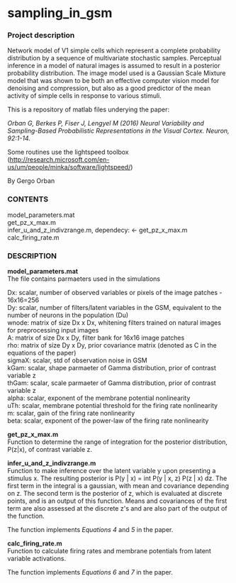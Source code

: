 # sampling_in_gsm
### Project description

Network model of V1 simple cells which represent a complete probability distribution by a sequence of multivariate stochastic samples. Perceptual inference in a model of natural images is assumed to result in a posterior probability distribution. The image model used is a Gaussian Scale Mixture model that was shown to be both an effective computer vision model for denoising and compression, but also as a good predictor of the mean activity of simple cells in response to various stimuli.

This is a repository of matlab files underying the paper:

*Orban G, Berkes P, Fiser J, Lengyel M (2016) Neural Variability and Sampling-Based Probabilistic Representations in the Visual Cortex. Neuron, 92:1-14.*

Some routines use the lightspeed toolbox (http://research.microsoft.com/en-us/um/people/minka/software/lightspeed/)

By Gergo Orban

### CONTENTS

model_parameters.mat  
get_pz_x_max.m  
infer_u_and_z_indivzrange.m,     dependecy: <- get_pz_x_max.m  
calc_firing_rate.m

### DESCRIPTION

**model_parameters.mat**  
The file contains parmaeters used in the simulations

Dx:     scalar, number of observed variables or pixels of the image patches - 16x16=256  
Dy:     scalar, number of filters/latent variables in the GSM, equivalent to the number of neurons in the population (Du)  
wnode:  matrix of size Dx x Dx, whitening filters trained on natural images for preprocessing input images  
A:      matrix of size Dx x Dy, filter bank for 16x16 image patches  
rho:    matrix of size Dy x Dy, prior covariance matrix (denoted as C in the equations of the paper)  
sigmaX: scalar, std of observation noise in GSM  
kGam:   scalar, shape parmaeter of Gamma distribution, prior of contrast variable z  
thGam:  scalar, scale parmaeter of Gamma distribution, prior of contrast variable z  
alpha:  scalar, exponent of the membrane potential nonlinearity  
uTh:    scalar, membrane potential threshold for the firing rate nonlinearity  
m:      scalar, gain of the firing rate nonlinearity  
beta:   scalar, exponent of the power-law of the firing rate nonlinearity  

**get_pz_x_max.m**  
Function to determine the range of integration for the posterior distribution, P(z|x), of contrast variable z.

**infer_u_and_z_indivzrange.m**  
Function to make inference over the latent variable y upon presenting a stimulus x. The resulting posterior is P(y | x) = int P(y | x, z) P(z | x) dz. The first term in the integral is a gaussian, with mean and covariance depending on z. The second term is the posterior of z, which is evaluated at discrete points, and is an output of this function. Means and covariances of the first term are also assessed at the discrete z's and are also part of the output of the function. 

The function implements *Equations 4* and *5* in the paper.

**calc_firing_rate.m**  
Function to calculate firing rates and membrane potentials from latent variable activations. 

The function implements *Equations 6* and *7* in the paper.

